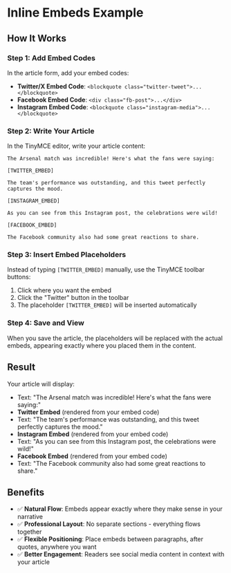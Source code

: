 # Inline Embeds Example

## How It Works

### Step 1: Add Embed Codes
In the article form, add your embed codes:
- **Twitter/X Embed Code**: `<blockquote class="twitter-tweet">...</blockquote>`
- **Facebook Embed Code**: `<div class="fb-post">...</div>`
- **Instagram Embed Code**: `<blockquote class="instagram-media">...</blockquote>`

### Step 2: Write Your Article
In the TinyMCE editor, write your article content:

```
The Arsenal match was incredible! Here's what the fans were saying:

[TWITTER_EMBED]

The team's performance was outstanding, and this tweet perfectly captures the mood.

[INSTAGRAM_EMBED]

As you can see from this Instagram post, the celebrations were wild!

[FACEBOOK_EMBED]

The Facebook community also had some great reactions to share.
```

### Step 3: Insert Embed Placeholders
Instead of typing `[TWITTER_EMBED]` manually, use the TinyMCE toolbar buttons:
1. Click where you want the embed
2. Click the "Twitter" button in the toolbar
3. The placeholder `[TWITTER_EMBED]` will be inserted automatically

### Step 4: Save and View
When you save the article, the placeholders will be replaced with the actual embeds, appearing exactly where you placed them in the content.

## Result
Your article will display:
- Text: "The Arsenal match was incredible! Here's what the fans were saying:"
- **Twitter Embed** (rendered from your embed code)
- Text: "The team's performance was outstanding, and this tweet perfectly captures the mood."
- **Instagram Embed** (rendered from your embed code)
- Text: "As you can see from this Instagram post, the celebrations were wild!"
- **Facebook Embed** (rendered from your embed code)
- Text: "The Facebook community also had some great reactions to share."

## Benefits
- ✅ **Natural Flow**: Embeds appear exactly where they make sense in your narrative
- ✅ **Professional Layout**: No separate sections - everything flows together
- ✅ **Flexible Positioning**: Place embeds between paragraphs, after quotes, anywhere you want
- ✅ **Better Engagement**: Readers see social media content in context with your article
